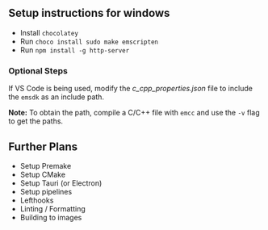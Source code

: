 ## Setup instructions for windows

- Install `chocolatey`
- Run `choco install sudo make emscripten`
- Run `npm install -g http-server`

### Optional Steps

If VS Code is being used, modify the _c_cpp_properties.json_ file to include the `emsdk` as an include path.

**Note:** To obtain the path, compile a C/C++ file with `emcc` and use the `-v` flag to get the paths.

## Further Plans

- Setup Premake
- Setup CMake
- Setup Tauri (or Electron)
- Setup pipelines
- Lefthooks
- Linting / Formatting
- Building to images

